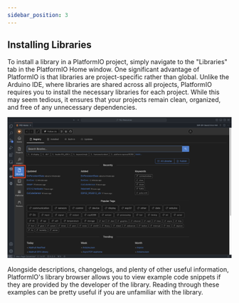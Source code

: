 ```yaml
---
sidebar_position: 3
---
```


## Installing Libraries
To install a library in a PlatformIO project, simply navigate to the "Libraries" tab in the PlatformIO Home window. One significant advantage of PlatformIO is that libraries are project-specific rather than global. Unlike the Arduino IDE, where libraries are shared across all projects, PlatformIO requires you to install the necessary libraries for each project. While this may seem tedious, it ensures that your projects remain clean, organized, and free of any unnecessary dependencies.  

<p align="center">
  <img src="/img/platformIO_library.png" alt="PlatformIO Banner"/>
</p>

Alongside descriptions, changelogs, and plenty of other useful information, PlatformIO's library browser allows you to view example code snippets if they are provided by the developer of the library. Reading through these examples can be pretty useful if you are unfamiliar with the library. 